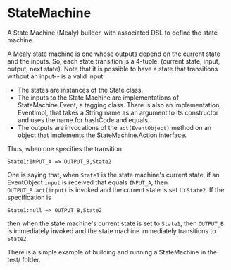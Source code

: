 # StateMachine

A State Machine (Mealy) builder, with associated DSL to define the state machine.

A Mealy state machine is one whose outputs depend on the current state and the inputs.
So, each state transition is a 4-tuple: (current state, input, output, next state).
Note that it is possible to have a state that transitions without an input--<null> is a
valid input.

* The states are instances of the State class.
* The inputs to the State Machine are implementations of StateMachine.Event, a tagging class. There is also an implementation, EventImpl, that takes a String name as an argument to its constructor and uses the name for hashCode and equals.
* The outputs are invocations of the `act(EventObject)` method on an object
that implements the StateMachine.Action interface.

Thus, when one specifies the transition
```
State1:INPUT_A => OUTPUT_B,State2
```
One is saying that, when `State1` is the state machine's current state,
if an EventObject `input` is received that equals `INPUT_A`, then `OUTPUT_B.act(input)` is
invoked and the current state is set to `State2`. If the specification is
```
State1:null => OUTPUT_B,State2
```
then when the state machine's current state is set to `State1`, then `OUTPUT_B` is immediately invoked
and the state machine immediately transitions to `State2`.

There is a simple example of building and running a StateMachine in the test/ folder.
